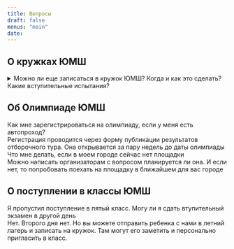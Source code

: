 ```yaml
---
title: Вопросы
draft: false
menus: "main"
date:
---
```



## О кружках ЮМШ

</details>

<details>
<summary>Можно ли еще записаться в кружок ЮМШ? Когда и как это сделать? Какие вступительные испытания?</summary>
В кружки нового набора (они так и названы в расписании) прийти можно в любой момент в течение учебного года, и никаких вступительных испытаний проходить не нужно. Запись в такие кружки происходит в момент Вашего первого появления на занятии.

Если у Вас есть хорошая предварительная подготовка, полученная, например, в другом кружке, возможен прием и в кружки ЮМШ второго, третьего (и т. д.) годов обучения. У каждого кружка (и даже каждого желающего заниматься в таком кружке) ситуация индивидуальна и решается руководителем.
</details>

## Об Олимпиаде ЮМШ
<summary> Как мне зарегистрироваться на олимпиаду, если у меня есть автопроход?

<summary>
Регистрация проводится через форму публикации результатов отборочного тура. Она открывается за пару недель до даты олимпиады


<summary> Что мне делать, если в моем городе сейчас нет площадки

<summary> Можно написать организаторам с вопросом планируется ли она. И если нет, то попробовать поехать на площадку в ближайшем для вас городе

## О поступлении в классы ЮМШ
<summary> Я пропустил поступление в пятый класс. Могу ли я сдать втупительный экзамен в другой день

<summary> Нет. Второго дня нет. Но вы можете отправить ребенка с нами в летний лагерь и записать на кружок. Там могут его заметить и персонально пригласить в класс.